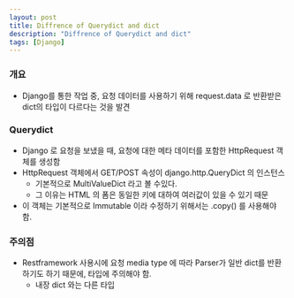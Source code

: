 ```yaml
---
layout: post
title: Diffrence of Querydict and dict
description: "Diffrence of Querydict and dict"
tags: [Django]
---
```


### 개요
- Django를 통한 작업 중, 요청 데이터를 사용하기 위해 request.data 로 반환받은 dict의 타입이 다르다는 것을 발견

### Querydict
- Django 로 요청을 보냈을 때, 요청에 대한 메타 데이터를 포함한 HttpRequest 객체를 생성함
- HttpRequest 객체에서 GET/POST 속성이 django.http.QueryDict 의 인스턴스
  - 기본적으로 MultiValueDict 라고 볼 수있다.
  - 그 이유는 HTML 의 폼은 동일한 키에 대하여 여러값이 있을 수 있기 때문
- 이 객체는 기본적으로 Immutable 이라 수정하기 위해서는 .copy() 를 사용해야 함.


### 주의점
- Restframework 사용시에 요청 media type 에 따라 Parser가 일반 dict를 반환하기도 하기 때문에, 타입에 주의해야 함.
  - 내장 dict 와는 다른 타입